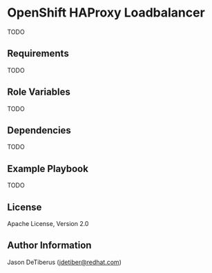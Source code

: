 OpenShift HAProxy Loadbalancer
==============================

TODO

Requirements
------------

TODO

Role Variables
--------------

TODO

Dependencies
------------

TODO

Example Playbook
----------------

TODO

License
-------

Apache License, Version 2.0

Author Information
------------------

Jason DeTiberus (jdetiber@redhat.com)
